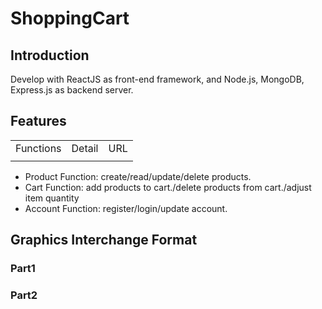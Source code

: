 # ShoppingCart
## Introduction
  Develop with ReactJS as front-end framework, and Node.js, MongoDB, Express.js as backend server.
  
## Features
<table>
  <tr>
    <td>Functions</td>
    <td>Detail</td>
    <td>URL</td>
  </tr>
  <tr>
    <td></td>
    <td></td>
    <td></td>
  </tr>
</table>
<ul>
  <li>Product Function: create/read/update/delete products.</li>
  <li>Cart Function: add products to cart./delete products from cart./adjust item quantity</li>  
  <li>Account Function: register/login/update account.</li>
</ul>

## Graphics Interchange Format

### Part1

### Part2

